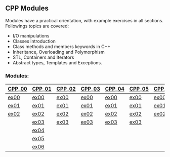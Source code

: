## CPP Modules

Modules have a practical orientation, with example exercises in all sections.
Followings topics are covered:
- I/O manipulations
- Classes introduction
- Class methods and members keywords in C++
- Inheritance, Overloading and Polymorphism
- STL, Containers and Iterators
- Abstract types, Templates and Exceptions.

### Modules:

[CPP_00](https://github.com/smkatash/42_CPP_modules/tree/master/cpp00) | [CPP_01](https://github.com/smkatash/42_CPP_modules/tree/master/cpp01) | [CPP_02](https://github.com/smkatash/42_CPP_modules/tree/master/cpp02) | [CPP_03](https://github.com/smkatash/42_CPP_modules/tree/master/cpp03) | [CPP_04](https://github.com/smkatash/42_CPP_modules/tree/master/cpp04) | [CPP_05](https://github.com/smkatash/42_CPP_modules/tree/master/cpp05) | [CPP_06](https://github.com/smkatash/42_CPP_modules/tree/master/cpp06) | [CPP_07]() | [CPP_08](https://github.com/smkatash/42_CPP_modules/tree/master/cpp08) |
-------------|-------------|-------------|-------------|-------------|-------------|-------------|-------------|-------------|
[ex00](https://github.com/smkatash/42_CPP_modules/tree/master/cpp00/ex00) | [ex00](https://github.com/smkatash/42_CPP_modules/tree/master/cpp01/ex00) | [ex00](https://github.com/smkatash/42_CPP_modules/tree/master/cpp02/ex00) | [ex00](https://github.com/smkatash/42_CPP_modules/tree/master/cpp03/ex00) | [ex00](https://github.com/smkatash/42_CPP_modules/tree/master/cpp04/ex00) | [ex00](https://github.com/smkatash/42_CPP_modules/tree/master/cpp05/ex01) | [ex00](https://github.com/smkatash/42_CPP_modules/tree/master/cpp06/ex00) | [ex00]() | [ex00](https://github.com/smkatash/42_CPP_modules/tree/master/cpp08/ex00) |
[ex01](https://github.com/smkatash/42_CPP_modules/tree/master/cpp00/ex01) | [ex01](https://github.com/smkatash/42_CPP_modules/tree/master/cpp01/ex01) | [ex01](https://github.com/smkatash/42_CPP_modules/tree/master/cpp02/ex01) | [ex01](https://github.com/smkatash/42_CPP_modules/tree/master/cpp03/ex01) | [ex01](https://github.com/smkatash/42_CPP_modules/tree/master/cpp04/ex01) | [ex01](https://github.com/smkatash/42_CPP_modules/tree/master/cpp05/ex02) | [ex01](https://github.com/smkatash/42_CPP_modules/tree/master/cpp06/ex01) | [ex01]() | [ex01](https://github.com/smkatash/42_CPP_modules/tree/master/cpp08/ex01) |
[ex02](https://github.com/smkatash/42_CPP_modules/tree/master/cpp00/ex02) | [ex02](https://github.com/smkatash/42_CPP_modules/tree/master/cpp01/ex02) | [ex02](https://github.com/smkatash/42_CPP_modules/tree/master/cpp02/ex02) | [ex02](https://github.com/smkatash/42_CPP_modules/tree/master/cpp03/ex02) | [ex02](https://github.com/smkatash/42_CPP_modules/tree/master/cpp04/ex02) | [ex02](https://github.com/smkatash/42_CPP_modules/tree/master/cpp05/ex02) | [ex02](https://github.com/smkatash/42_CPP_modules/tree/master/cpp06/ex02) | [ex02]() | [ex02](https://github.com/smkatash/42_CPP_modules/tree/master/cpp08/ex02) |
| | [ex03](https://github.com/smkatash/42_CPP_modules/tree/master/cpp01/ex03) | [ex03](https://github.com/smkatash/42_CPP_modules/tree/master/cpp02/ex03) | [ex03](https://github.com/smkatash/42_CPP_modules/tree/master/cpp03/ex03) | [ex03](https://github.com/smkatash/42_CPP_modules/tree/master/cpp04/ex03) | [ex03](https://github.com/smkatash/42_CPP_modules/tree/master/cpp05/ex03) | | | |
| | [ex04](https://github.com/smkatash/42_CPP_modules/tree/master/cpp01/ex04) | | | | | | | |
| | [ex05](https://github.com/smkatash/42_CPP_modules/tree/master/cpp01/ex05) | | | | | | | |
| | [ex06](https://github.com/smkatash/42_CPP_modules/tree/master/cpp01/ex06) | | | | | | | |
